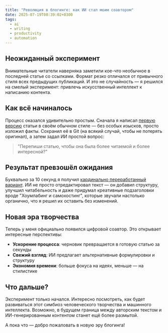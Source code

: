 ```yaml
---
title: "Революция в блогинге: как ИИ стал моим соавтором"
date: 2025-07-19T08:39:02+0300
tags:
  - ai
  - writing
  - productivity
  - automation
---
```


## Неожиданный эксперимент

Внимательные читатели наверняка заметили кое-что необычное в последней статье со ссылками. Формат резко отличался от привычного стиля всех предыдущих публикаций. И это не случайность — я решился на смелый эксперимент: привлечь искусственный интеллект к написанию контента.

## Как всё начиналось

Процесс оказался удивительно простым. Сначала я написал [первую версию][1] статьи в своём обычном стиле — без особых изысков, просто изложил факты. Сохранил её в Git (на всякий случай, чтобы не потерять оригинал), а затем задал ИИ простой вопрос:

> "Перепиши статью, чтобы она была более читаемой и более интересной?"

## Результат превзошёл ожидания

Буквально за 10 секунд я получил [кардинально переработанный вариант][2]. ИИ не просто отредактировал текст — он добавил структуру, улучшил читабельность и даже придумал креативные подзаголовки вроде "Хоумлабинг и самохостинг", которые звучали настолько органично, что я решил их оставить без изменений.

## Новая эра творчества

Теперь у меня официально появился цифровой соавтор. Это открывает интересные перспективы:

- **Ускорение процесса**: черновик превращается в готовую статью за секунды
- **Свежий взгляд**: ИИ предлагает альтернативные формулировки и структуру
- **Экономия времени**: больше фокуса на идеях, меньше — на стилистике

## Что дальше?

Эксперимент только начался. Интересно посмотреть, как будет развиваться этот симбиоз человеческого творчества и машинного интеллекта. Возможно, в будущем граница между авторским текстом и ИИ-генерированным контентом станет ещё более размытой.

А пока что — добро пожаловать в новую эру блогинга!

[1]: https://github.com/juev/juev.org/commit/4b5b7111d79e967fa59288e9f282c75e479420e8
[2]: https://github.com/juev/juev.org/commit/6ad7c77a6a71345c9503a8e0a020890cce239327
